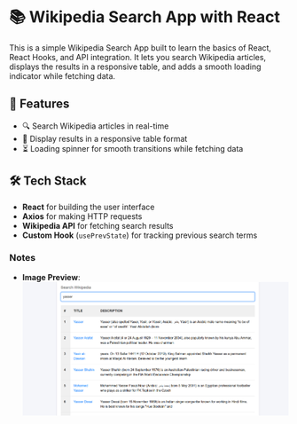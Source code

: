 # 📚 Wikipedia Search App with React

This is a simple Wikipedia Search App built to learn the basics of React, React Hooks, and API integration. It lets you search Wikipedia articles, displays the results in a responsive table, and adds a smooth loading indicator while fetching data. 

## 🚀 Features

- 🔍 Search Wikipedia articles in real-time
- 📜 Display results in a responsive table format
- ⏳ Loading spinner for smooth transitions while fetching data

## 🛠️ Tech Stack

- **React** for building the user interface
- **Axios** for making HTTP requests
- **Wikipedia API** for fetching search results
- **Custom Hook** (`usePrevState`) for tracking previous search terms


### Notes

- **Image Preview**:     
    ![Image Preview](./public/image.png)
